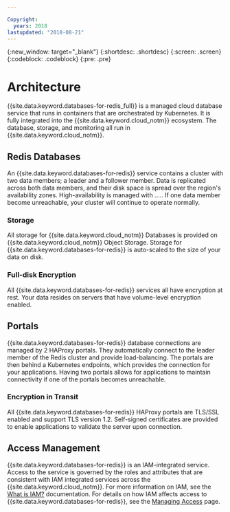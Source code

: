 ```yaml
---

Copyright:
  years: 2018
lastupdated: "2018-08-21"
---
```


{:new_window: target="_blank"}
{:shortdesc: .shortdesc}
{:screen: .screen}
{:codeblock: .codeblock}
{:pre: .pre}

# Architecture

{{site.data.keyword.databases-for-redis_full}} is a managed cloud database service that runs in containers that are orchestrated by Kubernetes. It is fully integrated into the {{site.data.keyword.cloud_notm}} ecosystem. The database, storage, and monitoring all run in {{site.data.keyword.cloud_notm}}.

## Redis Databases

An {{site.data.keyword.databases-for-redis}} service contains a cluster with two data members; a leader and a follower member. Data is replicated across both data members, and their disk space is spread over the region's availability zones. High-availability is managed with ..... If one data member become unreachable, your cluster will continue to operate normally.

### Storage

All storage for {{site.data.keyword.cloud_notm}} Databases is provided on {{site.data.keyword.cloud_notm}} Object Storage. Storage for {{site.data.keyword.databases-for-redis}} is auto-scaled to the size of your data on disk.

### Full-disk Encryption

All {{site.data.keyword.databases-for-redis}} services all have encryption at rest. Your data resides on servers that have volume-level encryption enabled.

## Portals

{{site.data.keyword.databases-for-redis}} database connections are managed by 2 HAProxy portals. They automatically connect to the leader member of the Redis cluster and provide load-balancing. The portals are then behind a Kubernetes endpoints, which provides the connection for your applications. Having two portals allows for applications to maintain connectivity if one of the portals becomes unreachable.

### Encryption in Transit

All {{site.data.keyword.databases-for-redis}} HAProxy portals are TLS/SSL enabled and support TLS version 1.2. Self-signed certificates are provided to enable applications to validate the server upon connection.

## Access Management

{{site.data.keyword.databases-for-redis}} is an IAM-integrated service. Access to the service is governed by the roles and attributes that are consistent with IAM integrated services across the {{site.data.keyword.cloud_notm}}. For more information on IAM, see the [What is IAM?](https://console.{DomainName}/docs/iam/index.html#iamoverview) documentation. For details on how IAM affects access to {{site.data.keyword.databases-for-redis}}, see the [Managing Access](./access-management.html) page.

